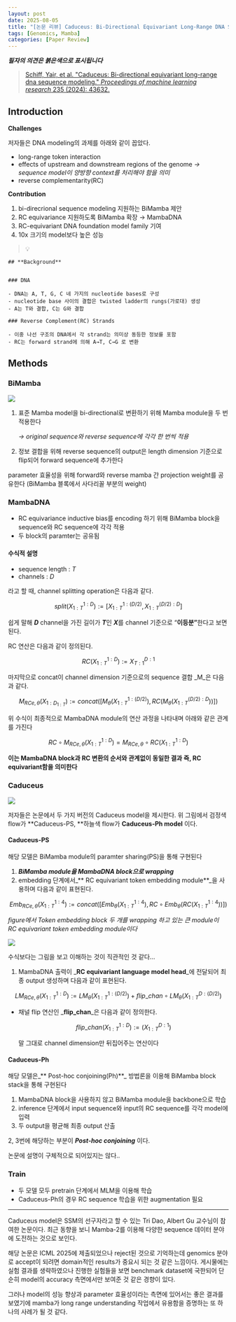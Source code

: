 ```yaml
---
layout: post
date: 2025-08-05
title: "[논문 리뷰] Caduceus: Bi-Directional Equivariant Long-Range DNA Sequence Modeling"
tags: [Genomics, Mamba]
categories: [Paper Review]
---
```


<span class="notion-red">_**필자의 의견은 붉은색으로 표시됩니다**_</span>


> [Schiff, Yair, et al. "Caduceus: Bi-directional equivariant long-range dna sequence modeling." ](https://pmc.ncbi.nlm.nih.gov/articles/PMC12189541/)[_Proceedings of machine learning research_](https://pmc.ncbi.nlm.nih.gov/articles/PMC12189541/)[ 235 (2024): 43632.](https://pmc.ncbi.nlm.nih.gov/articles/PMC12189541/)



## Introduction


**Challenges**


저자들은 DNA modeling의 과제를 아래와 같이 꼽았다.

- long-range token interaction
- effects of upstream and downstream regions of the genome 
_→ sequence model이 양방향 context를 처리해야 함을 의미_
- reverse complementarity(RC)

**Contribution**

1. bi-direcrional sequence modeling 지원하는 BiMamba 제안
1. RC equivariance 지원하도록 BiMamba 확장 → MambaDNA
1. RC-equivariant DNA foundation model family 기여
1. 10x 크기의 model보다 높은 성능

> 💡 


	## **Background**


	### DNA

	- DNA는 A, T, G, C 네 가지의 nucleotide bases로 구성
	- nucleotide base 사이의 결합은 twisted ladder의 rungs(가로대) 생성
	- A는 T와 결합, C는 G와 결합

	### Reverse Complement(RC) Strands

	- 이중 나선 구조의 DNA에서 각 strand는 의미상 동등한 정보를 포함
	- RC는 forward strand에 의해 A→T, C→G 로 변환


## Methods



### BiMamba


![](https://prod-files-secure.s3.us-west-2.amazonaws.com/542b861c-36a8-4051-84e5-8804b6728dba/2c247d59-7815-4980-99f0-8f0d21f445a7/image.png?X-Amz-Algorithm=AWS4-HMAC-SHA256&X-Amz-Content-Sha256=UNSIGNED-PAYLOAD&X-Amz-Credential=ASIAZI2LB4666FKBFTOH%2F20250914%2Fus-west-2%2Fs3%2Faws4_request&X-Amz-Date=20250914T050107Z&X-Amz-Expires=3600&X-Amz-Security-Token=IQoJb3JpZ2luX2VjENz%2F%2F%2F%2F%2F%2F%2F%2F%2F%2FwEaCXVzLXdlc3QtMiJHMEUCIHBwWN%2FMliOR%2F3EEy00CWzUY3hLMTLiUYBCf%2F2a1EotwAiEAuL1FcpvsXPaH1X2FYpFYXGCq0CH2FO018mWJuI%2FCaGYq%2FwMIVRAAGgw2Mzc0MjMxODM4MDUiDIHRZbDa9b2Yu9uYMircA3HEt3ntfxY6xICWpWjiXMBs7IWFGEelLqJVziOVMJ6iEihc98suIIL8FIZudpNKXpW5xEGvobU61wtc3FeGO5uFg%2FfhWoEN%2F%2FBMuZ3GLdGXLmAEPF50KUZNIzIUfxQRWcrLWIjZOT%2FuXCPdvPMxuV%2Frw0bi55A7APRN9fxv4rdDSkI9oUncrlHenZ7W5IGt%2BbDPic7SxDMlD5eJTS1j2s8oZRpJ032XKXK19cqfJeI0q8yhUldO5%2BiKouClZOQgW3WnbOkDfxHXD30SS8LqxVuJF0dwyl963KoAl8vVKzztnXfOF1HoHf16aUaohbzkNif2T8dSS9on3D7puMymJiZl9MpJi5qwdqYe36AZ5Y2o2zyHkWhHphCznCdQyai75xGSVBbNAbz9WWSewjdQlvgvGVI1QaxVmdWvBYsl2W%2BTvJc1MusbJGuPW4PXQSxZ72fSbCDqh8z0Lkl83seluFVH1s%2Fq%2F%2BXdA5hDtdzJ3rd9XTgefw4jBl1Ao5SNekwU0hSCuxv6idHMg9QqXGEprWw%2FdL3h%2BBWOoJx%2FyZRlVq6bZI0w0lg2VrUMI8KNYBIGuxQIVEyZTwWfVXzsbQsBQLd7mC1%2BjXztuqWSzp73afIRwegNp275c6QQYKyqMPb8mMYGOqUB1p2ly6y9ogWxZnmin%2F42dH7%2F%2FVxpswIWtTDxnmsYalwo6crs0m%2B6qho6ANhII5cFFm%2B9pE9XZxCXge28UPdciOuZ6dHhH8RRr1T3ceWTWxYjDsI0QcVobEULqe9cmNdALep37ppAlxZLWA%2F8dYl0OrdlFj4ub05RukjmJZyzjg4O8OQQLsxSAEVwg2quySBJXMxvAw%2FMF9zXstr3Xx8PR9Jny13D&X-Amz-Signature=d15b65a3f00f3f07dbadc2c8691f96f72af69d03f195772af0b63ed71dfba0e1&X-Amz-SignedHeaders=host&x-amz-checksum-mode=ENABLED&x-id=GetObject)

1. 표준 Mamba model을 bi-directional로 변환하기 위해 Mamba module을 두 번 적용한다

	_→ original sequence와 reverse sequence에 각각 한 번씩 적용_

1. 정보 결합을 위해 reverse sequence의 output은 length dimension 기준으로 flip되어 forward sequence에 추가한다

parameter 효율성을 위해 forward와 reverse mamba 간 projection weight를 공유한다 (BiMamba 블록에서 사다리꼴 부분의 weight)



### MambaDNA

- RC equivariance inductive bias를 encoding 하기 위해 BiMamba block을 sequence와 RC sequence에 각각 적용
- 두 block의 paramter는 공유됨


#### 수식적 설명

- sequence length : _T_
- channels : _D_

라고 할 때,  channel splitting operation은 다음과 같다.


$$
split(X^{1:D}_{1:T}):=[X^{1:(D/2)}_{1:T},X^{(D/2):D}_{1:T}]
$$


<span class="notion-red">쉽게 말해 </span><span class="notion-red">_**D**_</span><span class="notion-red"> channel을 가진 길이가 </span><span class="notion-red">_**T**_</span><span class="notion-red">인 </span><span class="notion-red">_**X**_</span><span class="notion-red">를 channel 기준으로 “</span><span class="notion-red">**이등분”**</span><span class="notion-red">한다고 보면 된다.</span>


RC 연산은 다음과 같이 정의된다.


$$
RC(X^{1:D}_{1:T}):=X^{D:1}_{T:1}
$$


마지막으로 concat이 channel dimension 기준으로의 sequence 결합 _M_은 다음과 같다.


$$
M_{RCe,\theta}(X_{1:D_{1:T}}):=concat([M_{\theta}(X^{1:(D/2)}_{1:T}),RC(M_{\theta}(X^{(D/2):D}_{1:T}))])
$$


위 수식이 최종적으로 MambaDNA module의 연산 과정을 나타내며 아래와 같은 관계를 가진다


$$
RC\circ M_{RCe,\theta}(X^{1:D}_{1:T}) = M_{RCe,\theta} \circ RC(X^{1:D}_{1:T})
$$


**이는 MambaDNA block과 RC 변환의 순서와 관계없이 동일한 결과 즉, RC equivariant함을 의미한다**



### Caduceus


![](https://prod-files-secure.s3.us-west-2.amazonaws.com/542b861c-36a8-4051-84e5-8804b6728dba/f94a60d7-8145-473b-aef9-7c68d3ec604a/image.png?X-Amz-Algorithm=AWS4-HMAC-SHA256&X-Amz-Content-Sha256=UNSIGNED-PAYLOAD&X-Amz-Credential=ASIAZI2LB4666FKBFTOH%2F20250914%2Fus-west-2%2Fs3%2Faws4_request&X-Amz-Date=20250914T050107Z&X-Amz-Expires=3600&X-Amz-Security-Token=IQoJb3JpZ2luX2VjENz%2F%2F%2F%2F%2F%2F%2F%2F%2F%2FwEaCXVzLXdlc3QtMiJHMEUCIHBwWN%2FMliOR%2F3EEy00CWzUY3hLMTLiUYBCf%2F2a1EotwAiEAuL1FcpvsXPaH1X2FYpFYXGCq0CH2FO018mWJuI%2FCaGYq%2FwMIVRAAGgw2Mzc0MjMxODM4MDUiDIHRZbDa9b2Yu9uYMircA3HEt3ntfxY6xICWpWjiXMBs7IWFGEelLqJVziOVMJ6iEihc98suIIL8FIZudpNKXpW5xEGvobU61wtc3FeGO5uFg%2FfhWoEN%2F%2FBMuZ3GLdGXLmAEPF50KUZNIzIUfxQRWcrLWIjZOT%2FuXCPdvPMxuV%2Frw0bi55A7APRN9fxv4rdDSkI9oUncrlHenZ7W5IGt%2BbDPic7SxDMlD5eJTS1j2s8oZRpJ032XKXK19cqfJeI0q8yhUldO5%2BiKouClZOQgW3WnbOkDfxHXD30SS8LqxVuJF0dwyl963KoAl8vVKzztnXfOF1HoHf16aUaohbzkNif2T8dSS9on3D7puMymJiZl9MpJi5qwdqYe36AZ5Y2o2zyHkWhHphCznCdQyai75xGSVBbNAbz9WWSewjdQlvgvGVI1QaxVmdWvBYsl2W%2BTvJc1MusbJGuPW4PXQSxZ72fSbCDqh8z0Lkl83seluFVH1s%2Fq%2F%2BXdA5hDtdzJ3rd9XTgefw4jBl1Ao5SNekwU0hSCuxv6idHMg9QqXGEprWw%2FdL3h%2BBWOoJx%2FyZRlVq6bZI0w0lg2VrUMI8KNYBIGuxQIVEyZTwWfVXzsbQsBQLd7mC1%2BjXztuqWSzp73afIRwegNp275c6QQYKyqMPb8mMYGOqUB1p2ly6y9ogWxZnmin%2F42dH7%2F%2FVxpswIWtTDxnmsYalwo6crs0m%2B6qho6ANhII5cFFm%2B9pE9XZxCXge28UPdciOuZ6dHhH8RRr1T3ceWTWxYjDsI0QcVobEULqe9cmNdALep37ppAlxZLWA%2F8dYl0OrdlFj4ub05RukjmJZyzjg4O8OQQLsxSAEVwg2quySBJXMxvAw%2FMF9zXstr3Xx8PR9Jny13D&X-Amz-Signature=b26727f266bfecc5c35f9a7aea62bd8433e300e575f4307aa3416abd46f8a4a8&X-Amz-SignedHeaders=host&x-amz-checksum-mode=ENABLED&x-id=GetObject)


저자들은 논문에서 두 가지 버전의 Caduceus model을 제시한다. 위 그림에서 검정색 flow가 **Caduceus-PS, **하늘색 flow가 **Caduceus-Ph model** 이다.



#### Caduceus-PS


해당 모델은 BiMamba module의 paramter sharing(PS)을 통해 구현된다

1. _**BiMamba module을 MambaDNA block으로 wrapping**_
1. embedding 단계에서_** RC equivariant token embedding module**_을 사용하며 다음과 같이 표현된다.

$$
Emb_{RCe,\theta}(X^{1:4}_{1:T}):=concat([Emb_{\theta}(X^{1:4}_{1:T}),RC \circ Emb_{\theta}(RC(X^{1:4}_{1:T}))])
$$


_figure에서 Token embedding block 두 개를 wrapping 하고 있는 큰 module이 RC equivariant token embedding module이다_


![](https://prod-files-secure.s3.us-west-2.amazonaws.com/542b861c-36a8-4051-84e5-8804b6728dba/b175e4da-71eb-4e91-8c23-a06dabe673c9/image.png?X-Amz-Algorithm=AWS4-HMAC-SHA256&X-Amz-Content-Sha256=UNSIGNED-PAYLOAD&X-Amz-Credential=ASIAZI2LB4666FKBFTOH%2F20250914%2Fus-west-2%2Fs3%2Faws4_request&X-Amz-Date=20250914T050107Z&X-Amz-Expires=3600&X-Amz-Security-Token=IQoJb3JpZ2luX2VjENz%2F%2F%2F%2F%2F%2F%2F%2F%2F%2FwEaCXVzLXdlc3QtMiJHMEUCIHBwWN%2FMliOR%2F3EEy00CWzUY3hLMTLiUYBCf%2F2a1EotwAiEAuL1FcpvsXPaH1X2FYpFYXGCq0CH2FO018mWJuI%2FCaGYq%2FwMIVRAAGgw2Mzc0MjMxODM4MDUiDIHRZbDa9b2Yu9uYMircA3HEt3ntfxY6xICWpWjiXMBs7IWFGEelLqJVziOVMJ6iEihc98suIIL8FIZudpNKXpW5xEGvobU61wtc3FeGO5uFg%2FfhWoEN%2F%2FBMuZ3GLdGXLmAEPF50KUZNIzIUfxQRWcrLWIjZOT%2FuXCPdvPMxuV%2Frw0bi55A7APRN9fxv4rdDSkI9oUncrlHenZ7W5IGt%2BbDPic7SxDMlD5eJTS1j2s8oZRpJ032XKXK19cqfJeI0q8yhUldO5%2BiKouClZOQgW3WnbOkDfxHXD30SS8LqxVuJF0dwyl963KoAl8vVKzztnXfOF1HoHf16aUaohbzkNif2T8dSS9on3D7puMymJiZl9MpJi5qwdqYe36AZ5Y2o2zyHkWhHphCznCdQyai75xGSVBbNAbz9WWSewjdQlvgvGVI1QaxVmdWvBYsl2W%2BTvJc1MusbJGuPW4PXQSxZ72fSbCDqh8z0Lkl83seluFVH1s%2Fq%2F%2BXdA5hDtdzJ3rd9XTgefw4jBl1Ao5SNekwU0hSCuxv6idHMg9QqXGEprWw%2FdL3h%2BBWOoJx%2FyZRlVq6bZI0w0lg2VrUMI8KNYBIGuxQIVEyZTwWfVXzsbQsBQLd7mC1%2BjXztuqWSzp73afIRwegNp275c6QQYKyqMPb8mMYGOqUB1p2ly6y9ogWxZnmin%2F42dH7%2F%2FVxpswIWtTDxnmsYalwo6crs0m%2B6qho6ANhII5cFFm%2B9pE9XZxCXge28UPdciOuZ6dHhH8RRr1T3ceWTWxYjDsI0QcVobEULqe9cmNdALep37ppAlxZLWA%2F8dYl0OrdlFj4ub05RukjmJZyzjg4O8OQQLsxSAEVwg2quySBJXMxvAw%2FMF9zXstr3Xx8PR9Jny13D&X-Amz-Signature=6c439868144a76f531e4356a2f3391d1c3ef7f8b5f7ff4b2c2e82c78ffefb26b&X-Amz-SignedHeaders=host&x-amz-checksum-mode=ENABLED&x-id=GetObject)


<span class="notion-red">수식보다는 그림을 보고 이해하는 것이 직관적인 것 같다…</span>

1. MambaDNA 출력이 _**RC equivariant language model head**_에 전달되어 최종 output 생성하며 다음과 같이 표현된다.

$$
LM_{RCe,\theta}(X^{1:D}_{1:T}):= LM_{\theta}(X^{1:(D/2)}_{1:T})+flip\_chan\circ LM_{\theta}(X^{D:(D/2)}_{1:T})
$$

- 채널 flip 연산인 _**flip\_chan**_은 다음과 같이 정의한다.

	$$
	flip\_chan(X^{1:D}_{1:T}):=(X^{D:1}_{1:T})
	$$


	말 그대로 channel dimension만 뒤집어주는 연산이다



#### Caduceus-Ph


해당 모델은_** Post-hoc conjoining(Ph)**_ 방법론을 이용해 BiMamba block stack을 통해 구현된다

1. MambaDNA block을 사용하지 않고 BiMamba module을 backbone으로 학습
1. inference 단계에서 input sequence와 input의 RC sequence를 각각 model에 입력
1. 두 output을 평균해 최종 output 산출

2, 3번에 해당하는 부분이 _**Post-hoc conjoining**_ 이다.


<span class="notion-red">논문에 설명이 구체적으로 되어있지는 않다..</span>



### Train

- 두 모델 모두 pretrain 단계에서 MLM을 이용해 학습
- Caduceus-Ph의 경우 RC sequence 학습을 위한 augmentation 필요

---


<span class="notion-red">Caduceus model은 SSM의 선구자라고 할 수 있는 Tri Dao, Albert Gu 교수님이 참여한 논문이다. 최근 동향을 보니 Mamba-2를 이용해 다양한 sequence 데이터 분야에 도전하는 것으로 보인다.</span>


<span class="notion-red">해당 논문은 ICML 2025에 제출되었으나 reject된 것으로 기억하는데 genomics 분야로 accept이 되려면 domain적인 results가 중요시 되는 것 같은 느낌이다. 게시물에는 실험 결과를 생략하였으나 진행한 실험들을 보면 benchmark dataset에 국한되어 단순히 model의 accuracy 측면에서만 보여준 것 같은 경향이 있다.</span>


<span class="notion-red">그러나 model의 성능 향상과 parameter 효율성이라는 측면에 있어서는 좋은 결과를 보였기에 mamba가 long range understanding 작업에서 유용함을 증명하는 또 하나의 사례가 될 것 같다.</span>

